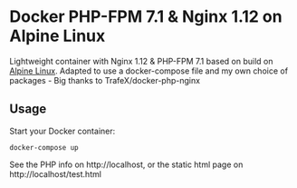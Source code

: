 Docker PHP-FPM 7.1 & Nginx 1.12 on Alpine Linux
==============================================
Lightweight container with Nginx 1.12 & PHP-FPM 7.1 based on build on [Alpine Linux](http://www.alpinelinux.org/). Adapted to use a docker-compose file and my own choice of packages - Big thanks to TrafeX/docker-php-nginx

Usage
-----
Start your Docker container:

    docker-compose up

See the PHP info on http://localhost, or the static html page on http://localhost/test.html